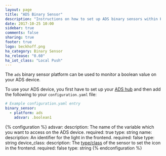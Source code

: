 ```yaml
---
layout: page
title: "ADS Binary Sensor"
description: "Instructions on how to set up ADS binary sensors within Home Assistant."
date: 2017-10-25 10:00
sidebar: true
comments: false
sharing: true
footer: true
logo: beckhoff.png
ha_category: Binary Sensor
ha_release: "0.60"
ha_iot_class: "Local Push"
---
```


The `ads` binary sensor platform can be used to monitor a boolean value on your ADS device.

To use your ADS device, you first have to set up your [ADS hub](/components/ads/) and then add the following to your `configuration.yaml`
file:

```yaml
# Example configuration.yaml entry
binary_sensor:
  - platform: ads
    adsvar: .boolean1
```

{% configuration %}
adsvar:
  description: The name of the variable which you want to access on the ADS device.
  required: true
  type: string
name:
  description: An identifier for the light in the frontend.
  required: false
  type: string
device_class:
  description: The [type/class](/components/binary_sensor/) of the sensor to set the icon in the frontend.
  required: false
  type: string
{% endconfiguration %}
